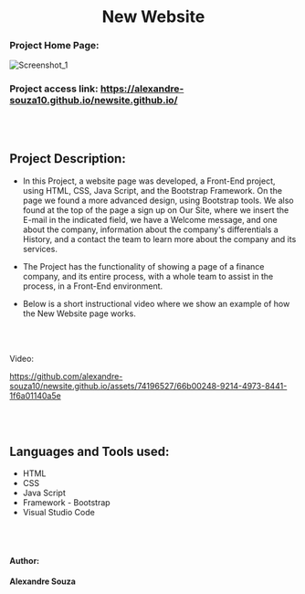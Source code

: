 <h1 align="center"> New Website </h1> 

### Project Home Page: 

![Screenshot_1](https://github.com/alexandre-souza10/newsite.github.io/assets/74196527/f33f4efa-3d3d-42f4-9708-72de30496d0f)

### Project access link: https://alexandre-souza10.github.io/newsite.github.io/
<br></br>

## Project Description:
- In this Project, a website page was developed, a Front-End project, using HTML, CSS, Java Script, and the Bootstrap Framework.
On the page we found a more advanced design, using Bootstrap tools. We also found at the top of the page a sign up
on Our Site, where we insert the E-mail in the indicated field, we have a Welcome message, and one about the company, information about the company's differentials
a History, and a contact the team to learn more about the company and its services.

- The Project has the functionality of showing a page of a finance company, and its entire process, with a whole team to assist in the process,
in a Front-End environment.

- Below is a short instructional video where we show an example of how the New Website page works.

<br></br>

 Video:

https://github.com/alexandre-souza10/newsite.github.io/assets/74196527/66b00248-9214-4973-8441-1f6a01140a5e

<br></br>

## Languages ​​and Tools used:
- HTML
- CSS
- Java Script
- Framework - Bootstrap
- Visual Studio Code

<br></br>

#### Author:
**Alexandre Souza**
